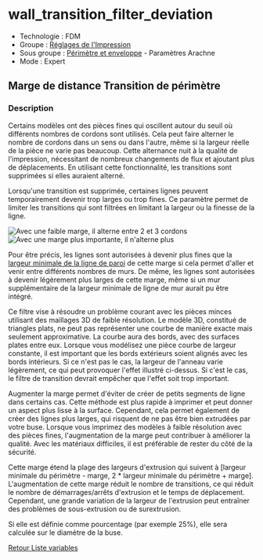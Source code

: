# wall_transition_filter_deviation

* Technologie : FDM
* Groupe : [Réglages de l'Impression](../print_settings/print_settings.md)
* Sous groupe : [Périmètre et enveloppe](../print_settings/print_settings.md#périmètre-et-enveloppe)  - Paramètres Arachne 
* Mode : Expert

## Marge de distance Transition de périmètre

### Description

Certains modèles ont des pièces fines qui oscillent autour du seuil où différents nombres de cordons sont utilisés. Cela peut faire alterner le nombre de cordons dans un sens ou dans l'autre, même si la largeur réelle de la pièce ne varie pas beaucoup. Cette alternance nuit à la qualité de l'impression, nécessitant de nombreux changements de flux et ajoutant plus de déplacements. En utilisant cette fonctionnalité, les transitions sont supprimées si elles auraient alterné.

Lorsqu'une transition est supprimée, certaines lignes peuvent temporairement devenir trop larges ou trop fines. Ce paramètre permet de limiter les transitions qui sont filtrées en limitant la largeur ou la finesse de la ligne.

![Avec une faible marge, il alterne entre 2 et 3 cordons](Images/wall_transition_filter_off.png)
![Avec une marge plus importante, il n'alterne plus](Images/wall_transition_filter_on.png)

Pour être précis, les lignes sont autorisées à devenir plus fines que la [largeur minimale de la ligne de paroi](min_wall_line_width.md) de cette marge si cela permet d'aller et venir entre différents nombres de murs. De même, les lignes sont autorisées à devenir légèrement plus larges de cette marge, même si un mur supplémentaire de la largeur minimale de ligne de mur aurait pu être intégré.

Ce filtre vise à résoudre un problème courant avec les pièces minces utilisant des maillages 3D de faible résolution. Le modèle 3D, constitué de triangles plats, ne peut pas représenter une courbe de manière exacte mais seulement approximative. La courbe aura des bords, avec des surfaces plates entre eux. Lorsque vous modélisez une pièce courbe de largeur constante, il est important que les bords extérieurs soient alignés avec les bords intérieurs. Si ce n'est pas le cas, la largeur de l'anneau varie légèrement, ce qui peut provoquer l'effet illustré ci-dessus. Si c'est le cas, le filtre de transition devrait empêcher que l'effet soit trop important.

Augmenter la marge permet d'éviter de créer de petits segments de ligne dans certains cas. Cette méthode est plus rapide à imprimer et peut donner un aspect plus lisse à la surface. Cependant, cela permet également de créer des lignes plus larges, qui risquent de ne pas être bien extrudées par votre buse. Lorsque vous imprimez des modèles à faible résolution avec des pièces fines, l'augmentation de la marge peut contribuer à améliorer la qualité. Avec les matériaux difficiles, il est préférable de rester du côté de la sécurité.


Cette marge étend la plage des largeurs d'extrusion qui suivent à [largeur minimale du périmètre - marge, 2 * largeur minimale du périmètre + marge]. L'augmentation de cette marge réduit le nombre de transitions, ce qui réduit le nombre de démarrages/arrêts d'extrusion et le temps de déplacement. Cependant, une grande variation de la largeur de l'extrusion peut entraîner des problèmes de sous-extrusion ou de surextrusion.

Si elle est définie comme pourcentage (par exemple 25%), elle sera calculée sur le diamètre de la buse.


[Retour Liste variables](variable_list.md)